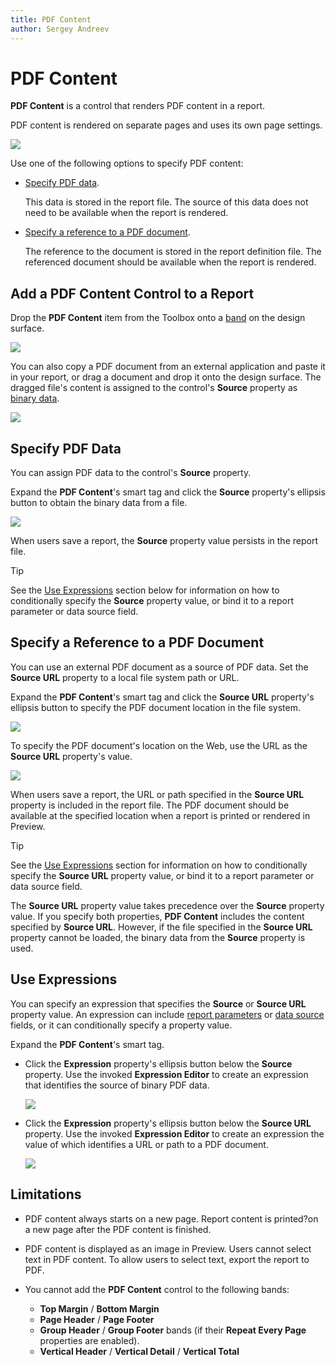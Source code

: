 ```yaml
---
title: PDF Content
author: Sergey Andreev
---
```

# PDF Content

**PDF Content** is a control that renders PDF content in a report.

PDF content is rendered on separate pages and uses its own page settings.

![](../../../../../images/eurd-win-pdf-content-diagram.png)

Use one of the following options to specify PDF content:

* [Specify PDF data](#specify-pdf-data).

    This data is stored in the report file. The source of this data does not need to be available when the report is rendered.

* [Specify a reference to a PDF document](#specify-a-reference-to-a-pdf-document).

    The reference to the document is stored in the report definition file. The referenced document should be available when the report is rendered.

## Add a PDF Content Control to a Report

Drop the **PDF Content** item from the Toolbox onto a [band](../../introduction-to-banded-reports.md) on the design surface.

![](../../../../../images/xrpdfcontent-drop-from-toolbox.png)

You can also copy a PDF document from an external application and paste it in your report, or drag a document and drop it onto the design surface. The dragged file's content is assigned to the control's **Source** property as [binary data](#specify-binary-pdf-data).

![](../../../../../images/eurd-win-pdf-content-drag-file.png)

## Specify PDF Data

You can assign PDF data to the control's **Source** property.

Expand the **PDF Content**'s smart tag and click the **Source** property's ellipsis button to obtain the binary data from a file.

![](../../../../../images/eurd-win-pdf-content-source-ellipsis.png)

When users save a report, the **Source** property value persists in the report file.

> [!TIP]
> See the [Use Expressions](#use-expressions) section below for information on how to conditionally specify the **Source** property value, or bind it to a report parameter or data source field.

## Specify a Reference to a PDF Document

You can use an external PDF document as a source of PDF data. Set the **Source URL** property to a local file system path or URL.

Expand the **PDF Content**'s smart tag and click the **Source URL** property's ellipsis button to specify the PDF document location in the file system.

![](../../../../../images/eurd-win-pdf-content-sourceurl-ellipsis.png)

To specify the PDF document's location on the Web, use the URL as the **Source URL** property's value.

![](../../../../../images/eurd-win-pdf-content-sourceurl.png)

When users save a report, the URL or path specified in the **Source URL** property is included in the report file. The PDF document should be available at the specified location when a report is printed or rendered in Preview.

> [!TIP]
> See the [Use Expressions](#use-expressions) section for information on how to conditionally specify the **Source URL** property value, or bind it to a report parameter or data source field.

The **Source URL** property value takes precedence over the **Source** property value. If you specify both properties, **PDF Content** includes the content specified by **Source URL**. However, if the file specified in the **Source URL** property cannot be loaded, the binary data from the **Source** property is used.

## Use Expressions

You can specify an expression that specifies the **Source** or **Source URL** property value. An expression can include [report parameters](../../shape-report-data/use-report-parameters.md) or [data source](../../bind-to-data.md) fields, or it can conditionally specify a property value.

Expand the **PDF Content**'s smart tag.

* Click the **Expression** property's ellipsis button below the **Source** property. Use the invoked **Expression Editor** to create an expression that identifies the source of binary PDF data.

    ![](../../../../../images/eurd-win-pdf-content-source-expression.png)

* Click the **Expression** property's ellipsis button below the **Source URL** property. Use the invoked **Expression Editor** to create an expression the value of which identifies a URL or path to a PDF document.

    ![](../../../../../images/eurd-win-pdf-content-sourceurl-expression.png)


## Limitations

* PDF content always starts on a new page. Report content is printed?on a new page after the PDF content is finished.

* PDF content is displayed as an image in Preview. Users cannot select text in PDF content. To allow users to select text, export the report to PDF.

* You cannot add the **PDF Content** control to the following bands:
    * **Top Margin** / **Bottom Margin**
    * **Page Header** / **Page Footer**
    * **Group Header** / **Group Footer** bands (if their **Repeat Every Page** properties are enabled).
    * **Vertical Header** / **Vertical Detail** / **Vertical Total**
